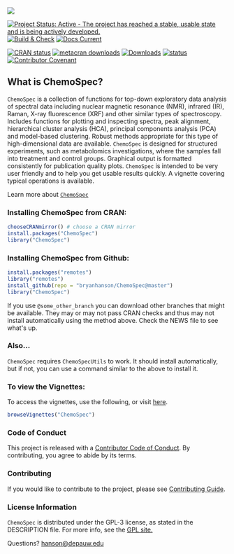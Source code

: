 

<img src="man/figures/Banner.png"/>

<!-- Each image below is embedded in an empty link which gives space around each badge -->


[![Project Status: Active - The project has reached a stable, usable state and is being actively developed.](http://www.repostatus.org/badges/latest/active.svg)]() [![Build & Check](https://github.com/bryanhanson/ChemoSpec/workflows/Build-Check/badge.svg)]() [![Docs Current](https://github.com/bryanhanson/ChemoSpec/workflows/Update-Docs/badge.svg)]()

[![CRAN status](https://www.r-pkg.org/badges/version-last-release/ChemoSpec)]() [![metacran downloads](https://cranlogs.r-pkg.org/badges/grand-total/ChemoSpec)]() [![Downloads](https://cranlogs.r-pkg.org/badges/ChemoSpec)]() [![status](https://tinyverse.netlify.com/badge/ChemoSpec)]() [![Contributor Covenant](https://img.shields.io/badge/Contributor%20Covenant-2.0-4baaaa.svg)](CODE_OF_CONDUCT.md)

## What is ChemoSpec?

`ChemoSpec` is a collection of functions for top-down exploratory data analysis of spectral data including nuclear magnetic resonance (NMR), infrared (IR), Raman, X-ray fluorescence (XRF) and other similar types of spectroscopy. Includes functions for plotting and inspecting spectra, peak alignment, hierarchical cluster analysis (HCA), principal components analysis (PCA) and model-based clustering. Robust methods appropriate for this type of high-dimensional data are available. `ChemoSpec` is designed for structured experiments, such as metabolomics investigations, where the samples fall into treatment and control groups. Graphical output is formatted consistently for publication quality plots. `ChemoSpec` is intended to be very user friendly and to help you get usable results quickly. A vignette covering typical operations is available.

Learn more about [`ChemoSpec`](https://bryanhanson.github.io/ChemoSpec/)

### Installing ChemoSpec from CRAN:

````r
chooseCRANmirror() # choose a CRAN mirror
install.packages("ChemoSpec")
library("ChemoSpec")
````

### Installing ChemoSpec from Github:

````r
install.packages("remotes")
library("remotes")
install_github(repo = "bryanhanson/ChemoSpec@master")
library("ChemoSpec")
````

If you use `@some_other_branch` you can download other branches that might be available.  They may or may not pass CRAN checks and thus may not install automatically using the method above.  Check the NEWS file to see what's up.

### Also...

`ChemoSpec` requires `ChemoSpecUtils` to work.  It should install automatically, but if not, you can use a command similar to the above to install it.

### To view the Vignettes:

To access the vignettes, use the following, or visit [here](https://bryanhanson.github.io/ChemoSpec/).

````r
browseVignettes("ChemoSpec")
````

### Code of Conduct

This project is released with a [Contributor Code of Conduct](https://bryanhanson.github.io/ChemoSpec/CODE_OF_CONDUCT.html).  By contributing, you agree to abide by its terms.

### Contributing

If you would like to contribute to the project, please see [Contributing Guide](https://bryanhanson.github.io/ChemoSpec/CONTRIBUTING.html).

### License Information

`ChemoSpec` is distributed under the GPL-3 license, as stated in the DESCRIPTION file.  For more info, see the [GPL site.](https://www.gnu.org/licenses/gpl.html)

Questions?  hanson@depauw.edu
